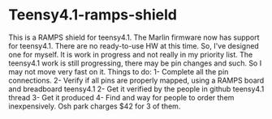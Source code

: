 # Teensy4.1-ramps-shield

This is a RAMPS shield for teensy4.1.
The Marlin firmware now has support for teensy4.1.
There are no ready-to-use HW at this time.
So, I've designed one for myself.
It is work in progress and not really in my priority list.
The teensy4.1 work is still progressing, there may be pin changes and such.
So I may not move very fast on it.
Things to do:
1- Complete all the pin connections. 
2- Verify if all pins are properly mapped, using a RAMPS board and breadboard teensy4.1
2- Get it verified by the people in github teensy4.1 thread
3- Get it produced
4- Find and way for people to order them inexpensively. Osh park charges $42 for 3 of them.
